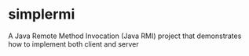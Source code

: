 # simplermi
A Java Remote Method Invocation (Java RMI) project that demonstrates how to implement both client and server
